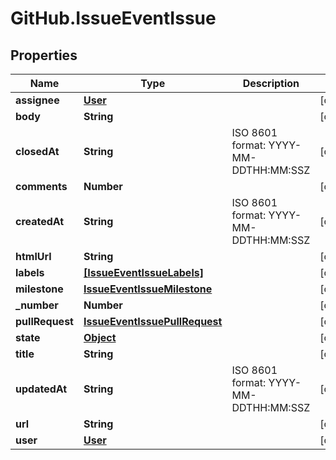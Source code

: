 # GitHub.IssueEventIssue

## Properties

Name | Type | Description | Notes
------------ | ------------- | ------------- | -------------
**assignee** | [**User**](User.md) |  | [optional] 
**body** | **String** |  | [optional] 
**closedAt** | **String** | ISO 8601 format: YYYY-MM-DDTHH:MM:SSZ | [optional] 
**comments** | **Number** |  | [optional] 
**createdAt** | **String** | ISO 8601 format: YYYY-MM-DDTHH:MM:SSZ | [optional] 
**htmlUrl** | **String** |  | [optional] 
**labels** | [**[IssueEventIssueLabels]**](IssueEventIssueLabels.md) |  | [optional] 
**milestone** | [**IssueEventIssueMilestone**](IssueEventIssueMilestone.md) |  | [optional] 
**_number** | **Number** |  | [optional] 
**pullRequest** | [**IssueEventIssuePullRequest**](IssueEventIssuePullRequest.md) |  | [optional] 
**state** | [**Object**](.md) |  | [optional] 
**title** | **String** |  | [optional] 
**updatedAt** | **String** | ISO 8601 format: YYYY-MM-DDTHH:MM:SSZ | [optional] 
**url** | **String** |  | [optional] 
**user** | [**User**](User.md) |  | [optional] 


